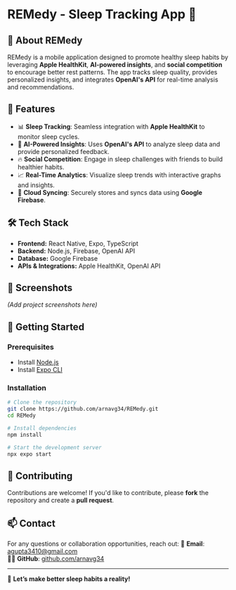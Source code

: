# REMedy - Sleep Tracking App 🌙

## 📌 About REMedy
REMedy is a mobile application designed to promote healthy sleep habits by leveraging **Apple HealthKit**, **AI-powered insights**, and **social competition** to encourage better rest patterns. The app tracks sleep quality, provides personalized insights, and integrates **OpenAI's API** for real-time analysis and recommendations.

## 🚀 Features
- 📊 **Sleep Tracking**: Seamless integration with **Apple HealthKit** to monitor sleep cycles.
- 🤖 **AI-Powered Insights**: Uses **OpenAI's API** to analyze sleep data and provide personalized feedback.
- 🔥 **Social Competition**: Engage in sleep challenges with friends to build healthier habits.
- 📈 **Real-Time Analytics**: Visualize sleep trends with interactive graphs and insights.
- 🔄 **Cloud Syncing**: Securely stores and syncs data using **Google Firebase**.

## 🛠️ Tech Stack
- **Frontend:** React Native, Expo, TypeScript
- **Backend:** Node.js, Firebase, OpenAI API
- **Database:** Google Firebase
- **APIs & Integrations:** Apple HealthKit, OpenAI API

## 📸 Screenshots
*(Add project screenshots here)*

## 🚀 Getting Started
### Prerequisites
- Install [Node.js](https://nodejs.org/)
- Install [Expo CLI](https://expo.dev/)

### Installation
```bash
# Clone the repository
git clone https://github.com/arnavg34/REMedy.git
cd REMedy

# Install dependencies
npm install

# Start the development server
npx expo start
```

## 🤝 Contributing
Contributions are welcome! If you'd like to contribute, please **fork** the repository and create a **pull request**.

## 📫 Contact
For any questions or collaboration opportunities, reach out:
📩 **Email**: agupta3410@gmail.com  
👨‍💻 **GitHub**: [github.com/arnavg34](https://github.com/arnavg34)  

---
🚀 **Let’s make better sleep habits a reality!**
